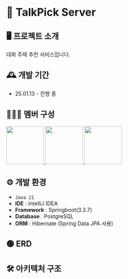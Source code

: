# 💬 TalkPick Server

## 🖥️ 프로젝트 소개
대화 주제 추천 서비스입니다.

## 🕰️ 개발 기간
* 25.01.13 - 진행 중

## 🧑‍🤝‍🧑 멤버 구성
<p>
    <a href="https://github.com/M-ung">
      <img src="https://avatars.githubusercontent.com/u/126846468?v=4" width="100">
    </a>
    <a href="https://github.com/Hszoo">
      <img src="https://avatars.githubusercontent.com/u/97530721?v=4" width="100">
    </a>
    <a href="https://github.com/simhyunmin">
      <img src="https://avatars.githubusercontent.com/u/80190240?v=4" width="100">
    </a>
</p>

## ⚙️ 개발 환경
- `Java 21`
- **IDE** : IntelliJ IDEA
- **Framework** : Springboot(3.3.7)
- **Database** : PostgreSQL
- **ORM** : Hibernate (Spring Data JPA 사용)

## 🟢 ERD

## 🛠️ 아키텍처 구조
